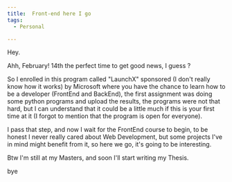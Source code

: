 ```yaml
---
title:  Front-end here I go
tags:
  - Personal

---
```

Hey.

Ahh, February! 14th the perfect time to get good news, I guess ?

So I enrolled in this program called "LaunchX" sponsored (I don't really know how it works) by Microsoft where you have the chance to learn how to be a developer (FrontEnd and BackEnd), the first assignment was doing some python programs and upload the results, the programs were not that hard, but I can understand that it could be a little much if this is your first time at it (I forgot to mention that the program is open for everyone).

I pass that step, and now I wait for the FrontEnd course to begin, to be honest I never really cared about Web Development, but some projects I've in mind might benefit from it, so here we go, it's going to be interesting.

Btw I'm still at my Masters, and soon I'll start writing my Thesis.

bye